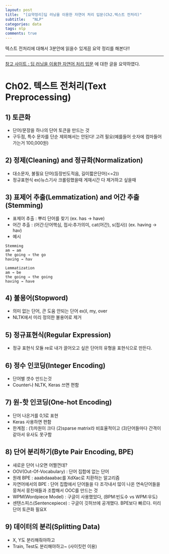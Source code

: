 ```yaml
---
layout: post
title:  "[요약정리]딥 러닝을 이용한 자연어 처리 입문(Ch2.텍스트 전처리)"
subtitle:   "NLP"
categories: data
tags: nlp
comments: true
---
```

  
텍스트 전처리에 대해서 3분안에 읽을수 있게끔 요약 정리를 해본다!!
  
---

[참고 사이트 : 딥 러닝을 이용한 자연어 처리 입문](https://wikidocs.net/33274) 에 대한 글을 요약하였다.

# Ch02. 텍스트 전처리(Text Preprocessing)

## 1) 토큰화
- 단어/문장을 하나의 단어 토큰을 만드는 것
- 구두점, 특수 문자를 단순 제외해서는 안된다! 고려 필요(예를들어 숫자에 컴마들어가는거 100,000원)

## 2) 정제(Cleaning) and 정규화(Normalization)
- 대소문자, 불필요 단어(등장빈도적음, 길이짧은단어(<=2))
- 정규표현식 ex)뉴스기사 크롤링했을때 게재시간 다 제거하고 싶을때

## 3) 표제어 추출(Lemmatization) and 어간 추출(Stemming)
- 표제어 추출 : 뿌리 단어를 찾기 (ex. has -> have)
- 어간 추출 : (어간:단어핵심, 접사:추가의미, cat(어간), s(접사)) (ex. having -> hav)
- 예시

```
Stemming
am → am
the going → the go
having → hav

Lemmatization
am → be
the going → the going
having → have
```

## 4) 불용어(Stopword)
- 의미 없는 단어, 큰 도움 안되는 단어 ex)I, my, over
- NLTK에서 미리 정의한 불용어로 제거

## 5) 정규표현식(Regular Expression)
- 정규 표현식 모듈 re로 내가 끌어오고 싶은 단어의 유형을 표현식으로 만든다.

## 6) 정수 인코딩(Integer Encoding)
- 단어별 갯수 만드는것
- Counter나 NLTK, Keras 쓰면 편함

## 7) 원-핫 인코딩(One-hot Encoding)
- 단어 나온거를 0,1로 표현
- Keras 사용하면 편함
- 한계점 : (1)차원이 크다 (2)sparse matrix라 비효율적이고 (3)단어들마다 간격이 같아서 유사도 못구함

## 8) 단어 분리하기(Byte Pair Encoding, BPE)
- 새로운 단어 나오면 어쩔껀데?
- OOV(Out-Of-Vocabulary) : 단어 집합에 없는 단어
- 원래 BPE : aaabdaaabac를 XdXac로 치환하는 알고리즘
- 자연어에서의 BPE : 단어 집합에서 단어들을 다 조각내서 많이 나온 연속단어들을 뭉쳐서 뭉친애들과 조합해서 OOC를 만드는 것
- WPM(Wordpiece Model) : 구글이 사용했었다, (BPM:빈도수 vs WPM:우도)
- 센텐스피스(Sentencepiece) : 구글이 깃허브에 공개했다. BPE보다 빠르다. 미리 단어 토큰화 필요X

## 9) 데이터의 분리(Splitting Data)
- X, Y도 분리해줘야하고
- Train, Test도 분리해야하고~ (사이킷런 이용)

